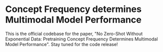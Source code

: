 # Concept Frequency determines Multimodal Model Performance

This is the official codebase for the paper, "No Zero-Shot Without Exponential Data: Pretraining Concept Frequency Determines Multimodal Model Performance".
Stay tuned for the code release!
